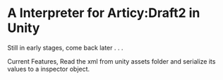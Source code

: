# A Interpreter for Articy:Draft2 in Unity

Still in early stages, come back later . . .

Current Features, Read the xml from unity assets folder and serialize its values to a inspector object.
